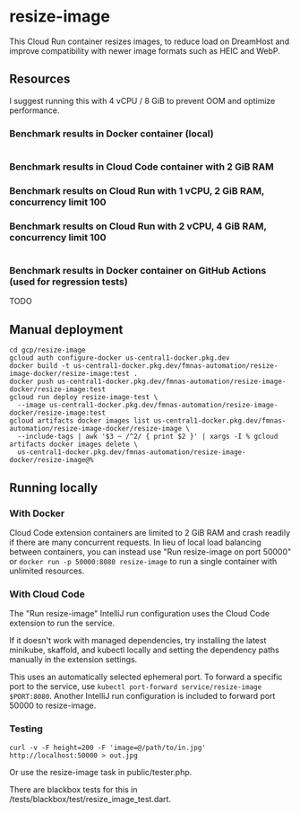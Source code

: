 # resize-image

This Cloud Run container resizes images, to reduce load on DreamHost and improve compatibility with newer image formats
such as HEIC and WebP.

## Resources

I suggest running this with 4 vCPU / 8 GiB to prevent OOM and optimize performance.


### Benchmark results in Docker container (local)

```

```

### Benchmark results in Cloud Code container with 2 GiB RAM

### Benchmark results on Cloud Run with 1 vCPU, 2 GiB RAM, concurrency limit 100

### Benchmark results on Cloud Run with 2 vCPU, 4 GiB RAM, concurrency limit 100

```

```

### Benchmark results in Docker container on GitHub Actions (used for regression tests)

TODO

## Manual deployment

```shell
cd gcp/resize-image
gcloud auth configure-docker us-central1-docker.pkg.dev
docker build -t us-central1-docker.pkg.dev/fmnas-automation/resize-image-docker/resize-image:test .
docker push us-central1-docker.pkg.dev/fmnas-automation/resize-image-docker/resize-image:test
gcloud run deploy resize-image-test \
  --image us-central1-docker.pkg.dev/fmnas-automation/resize-image-docker/resize-image:test
gcloud artifacts docker images list us-central1-docker.pkg.dev/fmnas-automation/resize-image-docker/resize-image \
  --include-tags | awk '$3 ~ /^2/ { print $2 }' | xargs -I % gcloud artifacts docker images delete \
  us-central1-docker.pkg.dev/fmnas-automation/resize-image-docker/resize-image@%
```

## Running locally

### With Docker

Cloud Code extension containers are limited to 2 GiB RAM and crash readily if there are many concurrent requests.
In lieu of local load balancing between containers, you can instead use "Run resize-image on port 50000" or
`docker run -p 50000:8080 resize-image` to run a single container with unlimited resources.

### With Cloud Code

The "Run resize-image" IntelliJ run configuration uses the Cloud Code extension to run the service.

If it doesn't work with managed dependencies, try installing the latest minikube, skaffold, and kubectl locally and
setting the dependency paths manually in the extension settings.

This uses an automatically selected ephemeral port. To forward a specific port to the service, use
`kubectl port-forward service/resize-image $PORT:8080`. Another IntelliJ run configuration is included to forward
port 50000 to resize-image.

### Testing

```shell
curl -v -F height=200 -F 'image=@/path/to/in.jpg' http://localhost:50000 > out.jpg
```

Or use the resize-image task in public/tester.php.

There are blackbox tests for this in /tests/blackbox/test/resize_image_test.dart.
